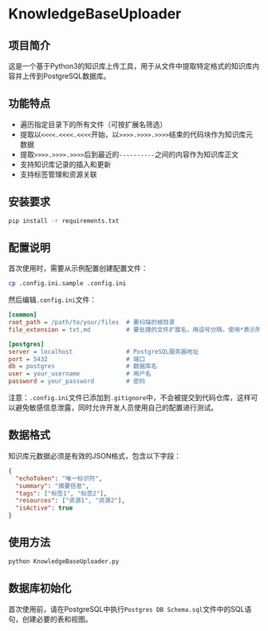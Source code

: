 # KnowledgeBaseUploader

## 项目简介

这是一个基于Python3的知识库上传工具，用于从文件中提取特定格式的知识库内容并上传到PostgreSQL数据库。

## 功能特点

- 遍历指定目录下的所有文件（可按扩展名筛选）
- 提取以`<<<<.<<<<.<<<<`开始，以`>>>>.>>>>.>>>>`结束的代码块作为知识库元数据
- 提取`>>>>.>>>>.>>>>`后到最近的`----------`之间的内容作为知识库正文
- 支持知识库记录的插入和更新
- 支持标签管理和资源关联

## 安装要求

```bash
pip install -r requirements.txt
```

## 配置说明

首次使用时，需要从示例配置创建配置文件：

```bash
cp .config.ini.sample .config.ini
```

然后编辑`.config.ini`文件：

```ini
[common]
root_path = /path/to/your/files  # 要扫描的根目录
file_extension = txt,md          # 要处理的文件扩展名，用逗号分隔，使用*表示所有文件

[postgres]
server = localhost               # PostgreSQL服务器地址
port = 5432                      # 端口
db = postgres                    # 数据库名
user = your_username             # 用户名
password = your_password         # 密码
```

注意：`.config.ini`文件已添加到`.gitignore`中，不会被提交到代码仓库，这样可以避免敏感信息泄露，同时允许开发人员使用自己的配置进行测试。

## 数据格式

知识库元数据必须是有效的JSON格式，包含以下字段：

```json
{
  "echoToken": "唯一标识符",
  "summary": "摘要信息",
  "tags": ["标签1", "标签2"],
  "resources": ["资源1", "资源2"],
  "isActive": true
}
```

## 使用方法

```bash
python KnowledgeBaseUploader.py
```

## 数据库初始化

首次使用前，请在PostgreSQL中执行`Postgres DB Schema.sql`文件中的SQL语句，创建必要的表和视图。